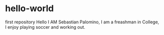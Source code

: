 # hello-world
first repository
Hello I AM Sebastian Palomino, I am a freashman in College, I enjoy playing soccer and working out.
